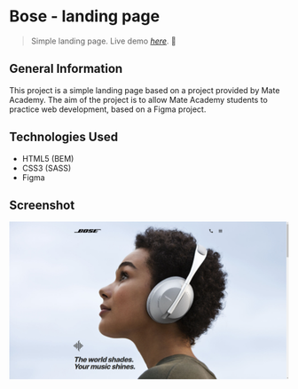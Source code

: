 # Bose - landing page

> Simple landing page.
> Live demo [_here_](https://mariuszgit.github.io/layout_miami/). :muscle:



## General Information
This project is a simple landing page based on a project provided by Mate Academy. The aim of the project is to allow Mate Academy students to practice web development, based on a Figma project.

## Technologies Used
- HTML5 (BEM)
- CSS3 (SASS)
- Figma

## Screenshot
![Printscreen](src/images/screenshot.png)
